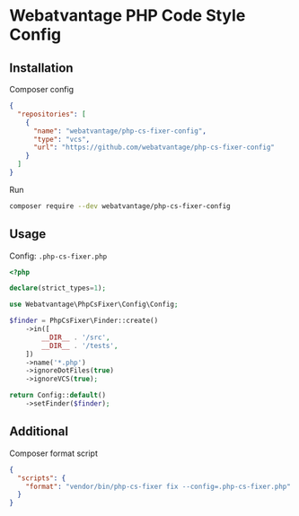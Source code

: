 # Webatvantage PHP Code Style Config


## Installation

Composer config

```json
{
  "repositories": [
    {
      "name": "webatvantage/php-cs-fixer-config",
      "type": "vcs",
      "url": "https://github.com/webatvantage/php-cs-fixer-config"
    }
  ]
}
```

Run

```sh
composer require --dev webatvantage/php-cs-fixer-config
```

## Usage

Config: `.php-cs-fixer.php`

```php
<?php

declare(strict_types=1);

use Webatvantage\PhpCsFixer\Config\Config;

$finder = PhpCsFixer\Finder::create()
	->in([
		__DIR__ . '/src',
		__DIR__ . '/tests',
	])
	->name('*.php')
	->ignoreDotFiles(true)
	->ignoreVCS(true);

return Config::default()
	->setFinder($finder);

```

## Additional

Composer format script

```json
{
  "scripts": {
    "format": "vendor/bin/php-cs-fixer fix --config=.php-cs-fixer.php"
  }
}
```
